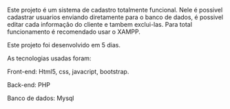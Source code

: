 Este projeto é um sistema de cadastro totalmente funcional. Nele é possivel cadastrar usuarios enviando diretamente para o banco de dados, é possivel editar cada informação do cliente e tambem exclui-las.
Para total funcionamento é recomendado usar o XAMPP.

Este projeto foi desenvolvido em 5 dias.

As tecnologias usadas foram:

Front-end:
Html5, css, javacript, bootstrap.

Back-end:
PHP

Banco de dados:
Mysql
